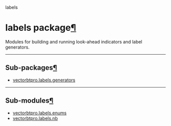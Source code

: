 labels

#  labels package[](https://github.com/polakowo/vectorbt.pro/blob/6e344a8230eaf718593f4570378486ee1d4178f6/vectorbtpro/labels/__init__.py "Jump to source")[¶](https://vectorbt.pro/pvt_7a467f6b/api/labels/#vectorbtpro.labels "Permanent link")

Modules for building and running look-ahead indicators and label generators.

* * *

## Sub-packages[¶](https://vectorbt.pro/pvt_7a467f6b/api/labels/#sub-packages "Permanent link")

  * [vectorbtpro.labels.generators](https://vectorbt.pro/pvt_7a467f6b/api/labels/generators/ "vectorbtpro.labels.generators")



* * *

## Sub-modules[¶](https://vectorbt.pro/pvt_7a467f6b/api/labels/#sub-modules "Permanent link")

  * [vectorbtpro.labels.enums](https://vectorbt.pro/pvt_7a467f6b/api/labels/enums/ "vectorbtpro.labels.enums")
  * [vectorbtpro.labels.nb](https://vectorbt.pro/pvt_7a467f6b/api/labels/nb/ "vectorbtpro.labels.nb")


